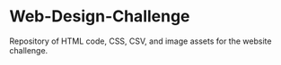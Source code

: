 # Web-Design-Challenge
Repository of HTML code, CSS, CSV, and image assets for the website challenge.
